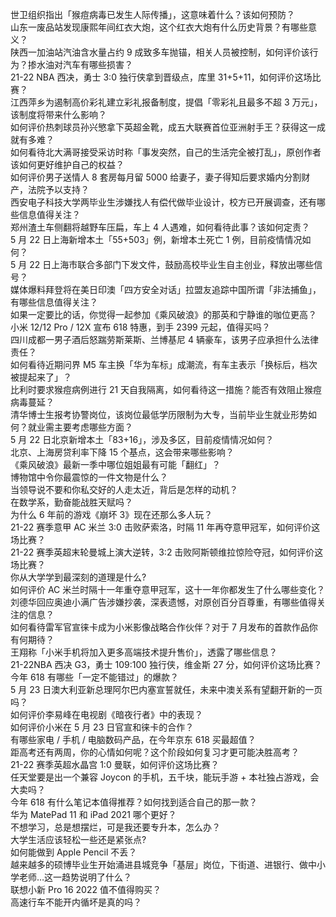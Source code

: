 世卫组织指出「猴痘病毒已发生人际传播」，这意味着什么？该如何预防？  
山东一废品站发现康熙年间红衣大炮，这个红衣大炮有什么历史背景？有哪些意义？  
陕西一加油站汽油含水量占约 9 成致多车抛锚，相关人员被控制，如何评价该行为？掺水油对汽车有哪些损害？  
21-22 NBA 西决，勇士 3:0 独行侠拿到晋级点，库里 31+5+11，如何评价这场比赛？  
江西萍乡为遏制高价彩礼建立彩礼报备制度，提倡「零彩礼且最多不超 3 万元」，该制度将带来什么影响？  
如何评价热刺球员孙兴慜拿下英超金靴，成五大联赛首位亚洲射手王？获得这一成就有多难？  
如何看待北大满哥接受采访时称「事发突然，自己的生活完全被打乱」，原创作者该如何更好维护自己的权益？  
如何评价男子送情人 8 套房每月留 5000 给妻子，妻子得知后要求婚内分割财产，法院予以支持？  
西安电子科技大学两毕业生涉嫌找人有偿代做毕业设计，校方已开展调查，还有哪些信息值得关注？  
郑州渣土车侧翻将越野车压扁，车上 4 人遇难，如何看待此事？该如何定责？  
5 月 22 日上海新增本土「55+503」例，新增本土死亡 1 例，目前疫情情况如何？  
5 月 22 日上海市联合多部门下发文件，鼓励高校毕业生自主创业，释放出哪些信号？  
媒体爆料拜登将在美日印澳「四方安全对话」拉盟友追踪中国所谓「非法捕鱼」，有哪些信息值得关注？  
如果一定要比的话，你觉得一起参加《乘风破浪》的那英和宁静谁的咖位更高？  
小米 12/12 Pro / 12X 宣布 618 特惠，到手 2399 元起，值得买吗？  
四川成都一男子酒后怒踹劳斯莱斯、兰博基尼 4 辆豪车，该男子应承担什么法律责任？  
如何看待近期问界 M5 车主换「华为车标」成潮流，有车主表示「换标后，档次被提起来了」？  
比利时要求猴痘病例进行 21 天自我隔离，如何看待这一措施？能否有效阻止猴痘病毒蔓延？  
清华博士生报考协警岗位，该岗位最低学历限制为大专，当前毕业生就业形势如何？就业需主要考虑哪些方面？  
5 月 22 日北京新增本土「83+16」，涉及多区，目前疫情情况如何？  
北京、上海房贷利率下降 15 个基点，这会带来哪些影响？  
《乘风破浪》最新一季中哪位姐姐最有可能「翻红」？  
博物馆中令你最震惊的一件文物是什么？  
当领导说不要和你私交好的人走太近，背后是怎样的动机？  
在数学系，勤奋能战胜天赋吗？  
为什么 6 年前的游戏《崩坏 3》现在还那么多人玩？  
21-22 赛季意甲 AC 米兰 3:0 击败萨索洛，时隔 11 年再夺意甲冠军，如何评价这场比赛？  
21-22 赛季英超末轮曼城上演大逆转，3:2 击败阿斯顿维拉惊险夺冠，如何评价这场比赛？  
你从大学学到最深刻的道理是什么?  
如何评价 AC 米兰时隔十一年重夺意甲冠军，这十一年你都发生了什么哪些变化？  
刘德华回应奥迪小满广告涉嫌抄袭，深表遗憾，对原创百分百尊重，有哪些值得关注的信息？  
如何看待雷军官宣徕卡成为小米影像战略合作伙伴？对于 7 月发布的首款作品你有何期待？  
王翔称「小米手机将加入更多高端技术提升售价」，透露了哪些信息？  
21-22NBA 西决 G3，勇士 109:100 独行侠，维金斯 27 分，如何评价这场比赛？  
今年 618 有哪些「一定不能错过」的爆款？  
5 月 23 日澳大利亚新总理阿尔巴内塞宣誓就任，未来中澳关系有望翻开新的一页吗？  
如何评价李易峰在电视剧《暗夜行者》中的表现？  
如何评价小米在 5 月 23 日官宣和徕卡的合作？  
有哪些家电 / 手机 / 电脑数码产品，在今年京东 618 买最超值？  
距高考还有两周，你的心情如何呢？这个阶段如何复习才更可能决胜高考？  
21-22 赛季英超水晶宫 1:0 曼联，如何评价这场比赛？  
任天堂要是出一个兼容 Joycon 的手机，五千块，能玩手游 + 本社独占游戏，会大卖吗？  
今年 618 有什么笔记本值得推荐？如何找到适合自己的那一款？  
华为 MatePad 11 和 iPad 2021 哪个更好？  
不想学习，总是想摆烂，可是我还要专升本，怎么办？  
大学生活应该轻松一些还是紧张点?  
如何能做到 Apple Pencil 不丢？  
越来越多的硕博毕业生开始涌进县城竞争「基层」岗位，下街道、进银行、做中小学老师…这一趋势说明了什么？  
联想小新 Pro 16 2022 值不值得购买？  
高速行车不能开内循坏是真的吗？  
